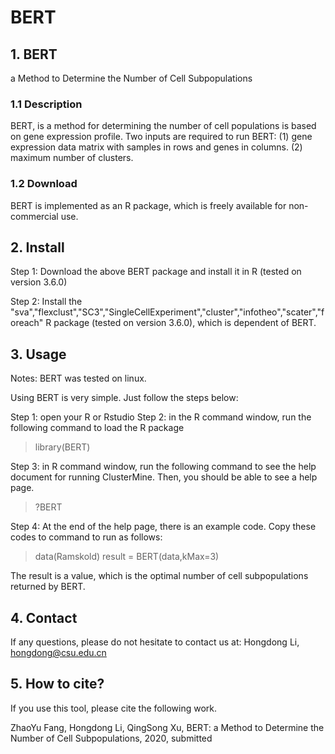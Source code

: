 # BERT
## 1. BERT
a Method to Determine the Number of Cell Subpopulations
### 1.1 Description
BERT, is a method for determining the number of cell populations is based on gene expression profile. Two inputs are required to run BERT: (1) gene expression data matrix with samples in rows and genes in columns. (2) maximum number of clusters.

### 1.2 Download
BERT is implemented as an R package, which is freely available for non-commercial use.

## 2. Install
Step 1: Download the above BERT package and install it in R (tested on version 3.6.0)

Step 2: Install the "sva","flexclust","SC3","SingleCellExperiment","cluster","infotheo","scater","foreach" R package (tested on version 3.6.0), which is dependent of BERT.

## 3. Usage
Notes: BERT was tested on linux.

Using BERT is very simple. Just follow the steps below:

Step 1: open your R or Rstudio
Step 2: in the R command window, run the following command to load the R package

> library(BERT)

Step 3: in R command window, run the following command to see the help document for running ClusterMine. Then, you should be able to see a help page.

> ?BERT

Step 4: At the end of the help page, there is an example code. Copy these codes to command to run as follows:

> data(Ramskold)
> result = BERT(data,kMax=3)

The result is a value, which is the optimal number of cell subpopulations returned by BERT.

## 4. Contact
If any questions, please do not hesitate to contact us at:
Hongdong Li, hongdong@csu.edu.cn

## 5. How to cite?
If you use this tool, please cite the following work.

ZhaoYu Fang, Hongdong Li, QingSong Xu, BERT: a Method to Determine the Number of Cell Subpopulations, 2020, submitted
